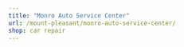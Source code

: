 ```yaml
---
title: "Monro Auto Service Center"
url: /mount-pleasant/monro-auto-service-center/
shop: car repair
---
```

